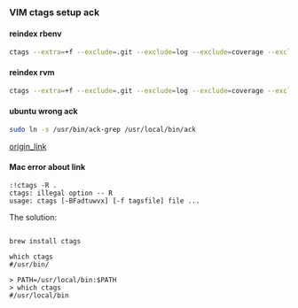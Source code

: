 ### VIM ctags setup ack

#### reindex rbenv

```bash
ctags --extra=+f --exclude=.git --exclude=log --exclude=coverage --exclude=public/assets -R *  /home/ken/.rbenv/versions/1.9.3-p429/lib/ruby/gems/1.9.1/gems/*
```

#### reindex rvm

```bash
ctags --extra=+f --exclude=.git --exclude=log --exclude=coverage --exclude=public/assets -R * `rvm gemdir`/gems/*
```

#### ubuntu wrong ack

```bash
sudo ln -s /usr/bin/ack-grep /usr/local/bin/ack  
```


[origin_link](http://hlee.iteye.com/blog/1488865)


#### Mac error about link

```
:!ctags -R .
ctags: illegal option -- R
usage: ctags [-BFadtuwvx] [-f tagsfile] file ...

```

The solution:

```

brew install ctags

which ctags
#/usr/bin/

> PATH=/usr/local/bin:$PATH
> which ctags
#/usr/local/bin
```


